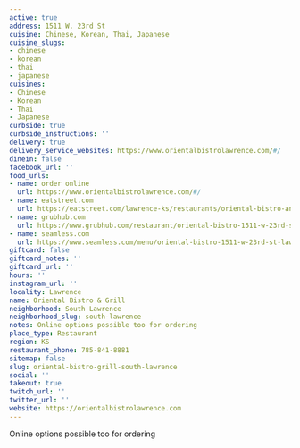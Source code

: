 ```yaml
---
active: true
address: 1511 W. 23rd St
cuisine: Chinese, Korean, Thai, Japanese
cuisine_slugs:
- chinese
- korean
- thai
- japanese
cuisines:
- Chinese
- Korean
- Thai
- Japanese
curbside: true
curbside_instructions: ''
delivery: true
delivery_service_websites: https://www.orientalbistrolawrence.com/#/
dinein: false
facebook_url: ''
food_urls:
- name: order online
  url: https://www.orientalbistrolawrence.com/#/
- name: eatstreet.com
  url: https://eatstreet.com/lawrence-ks/restaurants/oriental-bistro-and-grill
- name: grubhub.com
  url: https://www.grubhub.com/restaurant/oriental-bistro-1511-w-23rd-st-lawrence/559940
- name: seamless.com
  url: https://www.seamless.com/menu/oriental-bistro-1511-w-23rd-st-lawrence/559940
giftcard: false
giftcard_notes: ''
giftcard_url: ''
hours: ''
instagram_url: ''
locality: Lawrence
name: Oriental Bistro & Grill
neighborhood: South Lawrence
neighborhood_slug: south-lawrence
notes: Online options possible too for ordering
place_type: Restaurant
region: KS
restaurant_phone: 785-841-8881
sitemap: false
slug: oriental-bistro-grill-south-lawrence
social: ''
takeout: true
twitch_url: ''
twitter_url: ''
website: https://orientalbistrolawrence.com
---
```


Online options possible too for ordering